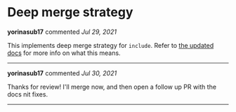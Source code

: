 # Deep merge strategy

**yorinasub17** commented *Jul 29, 2021*

This implements deep merge strategy for `include`. Refer to [the updated docs](https://github.com/gruntwork-io/terragrunt/pull/1759/files#diff-eac47411aff1ec957598f585714c7199a1c1c31a710ef472868bae5abef38cf9) for more info on what this means.
<br />
***


**yorinasub17** commented *Jul 30, 2021*

Thanks for review! I'll merge now, and then open a follow up PR with the docs nit fixes.
***

